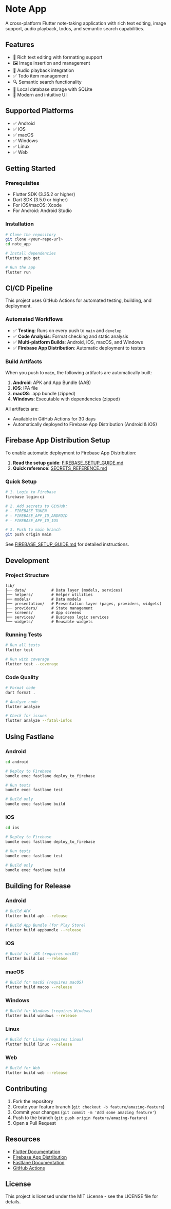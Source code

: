 # Note App

A cross-platform Flutter note-taking application with rich text editing, image support, audio playback, todos, and semantic search capabilities.

## Features

- 📝 Rich text editing with formatting support
- 🖼️ Image insertion and management
- 🎵 Audio playback integration
- ✅ Todo item management
- 🔍 Semantic search functionality
- 💾 Local database storage with SQLite
- 🎨 Modern and intuitive UI

## Supported Platforms

- ✅ Android
- ✅ iOS
- ✅ macOS
- ✅ Windows
- ✅ Linux
- ✅ Web

## Getting Started

### Prerequisites

- Flutter SDK (3.35.2 or higher)
- Dart SDK (3.5.0 or higher)
- For iOS/macOS: Xcode
- For Android: Android Studio

### Installation

```bash
# Clone the repository
git clone <your-repo-url>
cd note_app

# Install dependencies
flutter pub get

# Run the app
flutter run
```

## CI/CD Pipeline

This project uses GitHub Actions for automated testing, building, and deployment.

### Automated Workflows

- ✅ **Testing**: Runs on every push to `main` and `develop`
- ✅ **Code Analysis**: Format checking and static analysis
- ✅ **Multi-platform Builds**: Android, iOS, macOS, and Windows
- ✅ **Firebase App Distribution**: Automatic deployment to testers

### Build Artifacts

When you push to `main`, the following artifacts are automatically built:

1. **Android**: APK and App Bundle (AAB)
2. **iOS**: IPA file
3. **macOS**: .app bundle (zipped)
4. **Windows**: Executable with dependencies (zipped)

All artifacts are:
- Available in GitHub Actions for 30 days
- Automatically deployed to Firebase App Distribution (Android & iOS)

## Firebase App Distribution Setup

To enable automatic deployment to Firebase App Distribution:

1. **Read the setup guide**: [FIREBASE_SETUP_GUIDE.md](FIREBASE_SETUP_GUIDE.md)
2. **Quick reference**: [SECRETS_REFERENCE.md](SECRETS_REFERENCE.md)

### Quick Setup

```bash
# 1. Login to Firebase
firebase login:ci

# 2. Add secrets to GitHub:
# - FIREBASE_TOKEN
# - FIREBASE_APP_ID_ANDROID
# - FIREBASE_APP_ID_IOS

# 3. Push to main branch
git push origin main
```

See [FIREBASE_SETUP_GUIDE.md](FIREBASE_SETUP_GUIDE.md) for detailed instructions.

## Development

### Project Structure

```
lib/
├── data/           # Data layer (models, services)
├── helpers/        # Helper utilities
├── models/         # Data models
├── presentation/   # Presentation layer (pages, providers, widgets)
├── providers/      # State management
├── screens/        # App screens
├── services/       # Business logic services
└── widgets/        # Reusable widgets
```

### Running Tests

```bash
# Run all tests
flutter test

# Run with coverage
flutter test --coverage
```

### Code Quality

```bash
# Format code
dart format .

# Analyze code
flutter analyze

# Check for issues
flutter analyze --fatal-infos
```

## Using Fastlane

### Android

```bash
cd android

# Deploy to Firebase
bundle exec fastlane deploy_to_firebase

# Run tests
bundle exec fastlane test

# Build only
bundle exec fastlane build
```

### iOS

```bash
cd ios

# Deploy to Firebase
bundle exec fastlane deploy_to_firebase

# Run tests
bundle exec fastlane test

# Build only
bundle exec fastlane build
```

## Building for Release

### Android

```bash
# Build APK
flutter build apk --release

# Build App Bundle (for Play Store)
flutter build appbundle --release
```

### iOS

```bash
# Build for iOS (requires macOS)
flutter build ios --release
```

### macOS

```bash
# Build for macOS (requires macOS)
flutter build macos --release
```

### Windows

```bash
# Build for Windows (requires Windows)
flutter build windows --release
```

### Linux

```bash
# Build for Linux (requires Linux)
flutter build linux --release
```

### Web

```bash
# Build for Web
flutter build web --release
```

## Contributing

1. Fork the repository
2. Create your feature branch (`git checkout -b feature/amazing-feature`)
3. Commit your changes (`git commit -m 'Add some amazing feature'`)
4. Push to the branch (`git push origin feature/amazing-feature`)
5. Open a Pull Request

## Resources

- [Flutter Documentation](https://docs.flutter.dev/)
- [Firebase App Distribution](https://firebase.google.com/docs/app-distribution)
- [Fastlane Documentation](https://docs.fastlane.tools/)
- [GitHub Actions](https://docs.github.com/en/actions)

## License

This project is licensed under the MIT License - see the LICENSE file for details.
